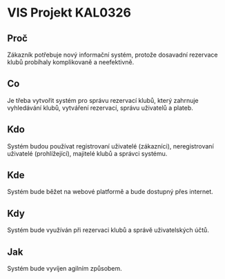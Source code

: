 # VIS Projekt KAL0326

## Proč
Zákazník potřebuje nový informační systém, protože dosavadní rezervace klubů probíhaly komplikovaně a neefektivně.

## Co
Je třeba vytvořit systém pro správu rezervací klubů, který zahrnuje vyhledávání klubů, vytváření rezervací, správu uživatelů a plateb.

## Kdo
Systém budou používat registrovaní uživatelé (zákazníci), neregistrovaní uživatelé (prohlížející), majitelé klubů a správci systému.

## Kde
Systém bude běžet na webové platformě a bude dostupný přes internet.

## Kdy
Systém bude využíván při rezervaci klubů a správě uživatelských účtů.

## Jak
Systém bude vyvíjen agilním způsobem.
